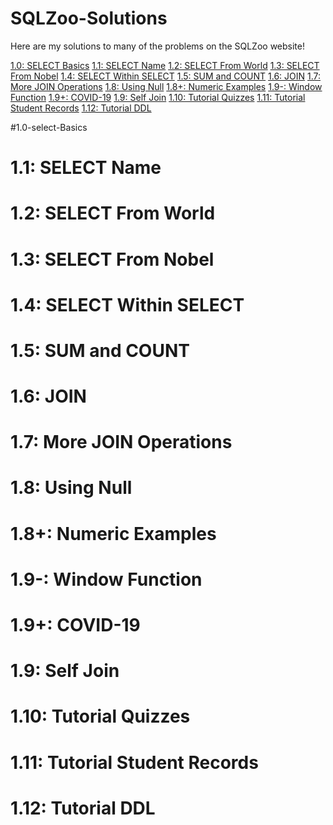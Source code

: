 # SQLZoo-Solutions

Here are my solutions to many of the problems on the SQLZoo website!

  [1.0: SELECT Basics](#1.0-select-basics)
  [1.1: SELECT Name](#1.1-select-name)
  [1.2: SELECT From World](#1.2-select-from-world)
  [1.3: SELECT From Nobel](#1.3-SELECT-From-Nobel)
  [1.4: SELECT Within SELECT](#1.4-SELECT-Within-SELECT)
  [1.5: SUM and COUNT](#1.5-SUM-COUNT)
  [1.6: JOIN](#1.6-JOIN)
  [1.7: More JOIN Operations](#1.7-More-JOIN-Operations)
  [1.8: Using Null](#1.8-Using-Null)
  [1.8+: Numeric Examples](#1.8+-Numeric-Examples)
  [1.9-: Window Function](#[1.9--Window-Function)
  [1.9+: COVID-19](#1.9+-COVID-19)
  [1.9: Self Join](#1.9-Self-Join)
  [1.10: Tutorial Quizzes](#1.10-Tutorial-Quizzes)
  [1.11: Tutorial Student Records](#1.11-Tutorial-Student-Records)
  [1.12: Tutorial DDL](#1.12-Tutorial-DDL)

#1.0-select-Basics

# 1.1: SELECT Name

# 1.2: SELECT From World

# 1.3: SELECT From Nobel

# 1.4: SELECT Within SELECT

# 1.5: SUM and COUNT

# 1.6: JOIN

# 1.7: More JOIN Operations

# 1.8: Using Null

# 1.8+: Numeric Examples

# 1.9-: Window Function

# 1.9+: COVID-19

# 1.9: Self Join

# 1.10: Tutorial Quizzes

# 1.11: Tutorial Student Records

# 1.12: Tutorial DDL
